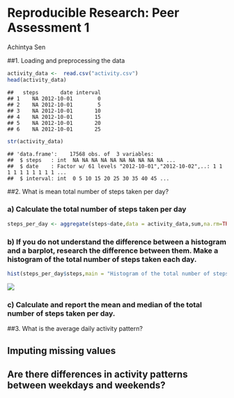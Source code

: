# Reproducible Research: Peer Assessment 1
Achintya Sen  

##1. Loading and preprocessing the data  
  

```r
activity_data <-  read.csv("activity.csv")
head(activity_data)
```

```
##   steps       date interval
## 1    NA 2012-10-01        0
## 2    NA 2012-10-01        5
## 3    NA 2012-10-01       10
## 4    NA 2012-10-01       15
## 5    NA 2012-10-01       20
## 6    NA 2012-10-01       25
```

```r
str(activity_data)
```

```
## 'data.frame':	17568 obs. of  3 variables:
##  $ steps   : int  NA NA NA NA NA NA NA NA NA NA ...
##  $ date    : Factor w/ 61 levels "2012-10-01","2012-10-02",..: 1 1 1 1 1 1 1 1 1 1 ...
##  $ interval: int  0 5 10 15 20 25 30 35 40 45 ...
```
  
##2. What is mean total number of steps taken per day?  
### a) Calculate the total number of steps taken per day

```r
steps_per_day <- aggregate(steps~date,data = activity_data,sum,na.rm=TRUE)
```
### b) If you do not understand the difference between a histogram and a barplot, research the difference between them. Make a histogram of the total number of steps taken each day.  

```r
hist(steps_per_day$steps,main = "Histogram of the total number of steps taken each day",xlab = "Steps",breaks = 15)
```

![](PA1_template_files/figure-html/unnamed-chunk-3-1.png)<!-- -->
  
### c) Calculate and report the mean and median of the total number of steps taken per day.  

##3. What is the average daily activity pattern?

## Imputing missing values



## Are there differences in activity patterns between weekdays and weekends?
